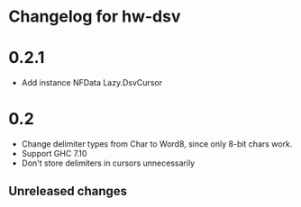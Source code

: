 # Changelog for hw-dsv

# 0.2.1

* Add instance NFData Lazy.DsvCursor

# 0.2

* Change delimiter types from Char to Word8, since only 8-bit chars work.
* Support GHC 7.10
* Don't store delimiters in cursors unnecessarily

## Unreleased changes
